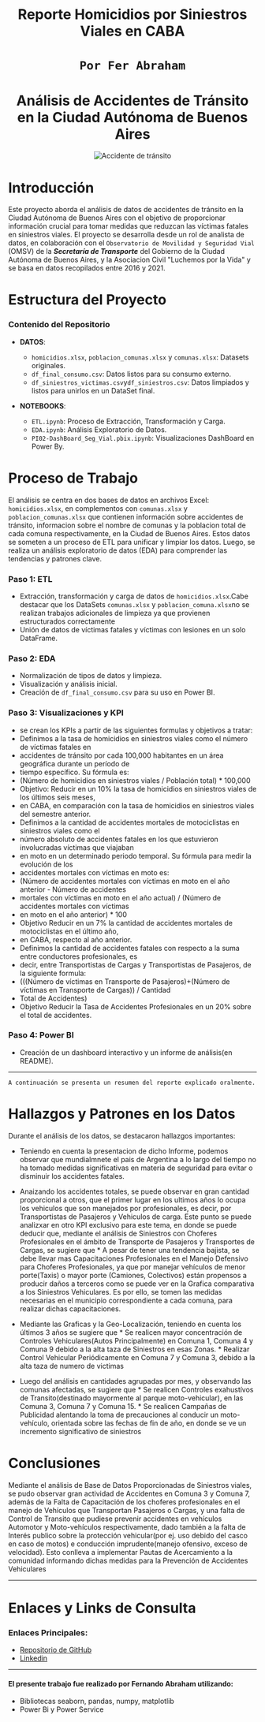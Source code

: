 <h1 align='center'>
 <b>Reporte Homicidios por  Siniestros Viales  en CABA</b>
</h1>

# <h1 align="center">**`Por Fer Abraham`**</h1>

<h1 align='center'>
 <b>Análisis de Accidentes de Tránsito en la Ciudad Autónoma de Buenos Aires</b>
</h1>

<p align='center'>
<img src="https://cdn.aarp.net/content/dam/aarp/auto/2021/05/1140-minor-fender-bender-esp.imgcache.rev.web.700.402.jpg" alt="Accidente de tránsito">
</p>

# Introducción

Este proyecto aborda el análisis de datos de accidentes de tránsito en la Ciudad Autónoma de Buenos Aires con el objetivo de proporcionar información crucial para tomar medidas que reduzcan las víctimas fatales en siniestros viales. El proyecto se desarrolla desde un rol de analista de datos, en colaboración con el `Observatorio de Movilidad y Seguridad Vial` (OMSV) de la ***Secretaría de Transporte*** del Gobierno de la Ciudad Autónoma de Buenos Aires, y la Asociacion Civil "Luchemos por la Vida" y se basa en datos recopilados entre 2016 y 2021.

# Estructura del Proyecto

### Contenido del Repositorio

- **DATOS**:
  - `homicidios.xlsx`, `poblacion_comunas.xlsx` y `comunas.xlsx`: Datasets originales.
  - `df_final_consumo.csv`: Datos listos para su consumo externo.
  - `df_siniestros_victimas.csv`y`df_siniestros.csv`: Datos limpiados y listos para unirlos en un DataSet final.


- **NOTEBOOKS**:
  - `ETL.ipynb`: Proceso de Extracción, Transformación y Carga.
  - `EDA.ipynb`: Análisis Exploratorio de Datos.
  - `PI02-DashBoard_Seg_Vial.pbix.ipynb`: Visualizaciones DashBoard en Power By.

# Proceso de Trabajo

El análisis se centra en dos bases de datos en archivos Excel: `homicidios.xlsx`, en complementos con `comunas.xlsx`
 y `poblacion_comunas.xlsx` que contienen información sobre accidentes de tránsito, informacion sobre el nombre 
 de comunas y la poblacion total de cada comuna respectivamente, en la Ciudad de Buenos Aires. Estos datos se 
 someten a un proceso de ETL para unificar y limpiar los datos. Luego, se realiza un análisis exploratorio de
  datos (EDA) para comprender las tendencias y patrones clave.

### Paso 1: ETL

- Extracción, transformación y carga de datos de `homicidios.xlsx`.Cabe destacar que los DataSets `comunas.xlsx`
y `poblacion_comuna.xlsx`no se realizan trabajos adicionales de limpieza ya que provienen estructurados 
correctamente
- Unión de datos de víctimas fatales y víctimas con lesiones en un solo DataFrame.

### Paso 2: EDA

- Normalización de tipos de datos y limpieza.
- Visualización y análisis inicial.
- Creación de `df_final_consumo.csv` para su uso en Power BI.

### Paso 3: Visualizaciones y KPI

- se crean los KPIs a partir de las siguientes formulas y objetivos a tratar:
- Definimos a la tasa de homicidios en siniestros viales como el número de víctimas fatales en 
-    accidentes de tránsito por cada 100,000 habitantes en un área geográfica durante un período de 
-    tiempo específico. Su fórmula es:
-    (Número de homicidios en siniestros viales / Población total) * 100,000
- Objetivo: Reducir en un 10% la tasa de homicidios en siniestros viales de los últimos seis meses,
-    en CABA, en comparación con la tasa de homicidios en siniestros viales del semestre anterior.
- Definimos a la cantidad de accidentes mortales de motociclistas en siniestros viales como el 
-    número absoluto de accidentes fatales en los que estuvieron involucradas víctimas que viajaban 
-    en moto en un determinado periodo temporal. Su fórmula para medir la evolución de los 
-    accidentes mortales con víctimas en moto es: 
-    (Número de accidentes mortales con víctimas en moto en el año anterior - Número de accidentes 
-    mortales con víctimas en moto en el año actual) / (Número de accidentes mortales con víctimas 
-    en moto en el año anterior) * 100
- Objetivo Reducir en un 7% la cantidad de accidentes mortales de motociclistas en el último año, 
-    en CABA, respecto al año anterior.
- Definimos la cantidad de accidentes fatales con respecto a la suma entre conductores profesionales, es
-    decir, entre Transportistas de Cargas y Transportistas de Pasajeros, de la siguiente formula:
-    (((Número de víctimas en Transporte de Pasajeros)+(Número de víctimas en Transporte de Cargas)) / Cantidad
-    Total de Accidentes)
- Objetivo Reducir la Tasa de Accidentes Profesionales en un 20% sobre el total de accidentes.   


### Paso 4: Power BI

- Creación de un dashboard interactivo y un informe de análisis(en README).

********************************************************************

`A continuación se presenta un resumen del reporte explicado oralmente.`

# Hallazgos y Patrones en los Datos

Durante el análisis de los datos, se destacaron hallazgos importantes:
- Teniendo en cuenta la presentacion de dicho Informe, podemos observar que mundialmnete el pais de Argentina a lo largo del tiempo no ha tomado medidas significativas en materia de seguridad para evitar o disminuir los accidentes fatales.

- Anaizando los accidentes totales, se puede observar en gran cantidad proporcional a otros, que el primer lugar en los ultimos años lo ocupa los vehiculos que son manejados por profesionales, es decir, por Transportistas de Pasajeros y Vehiculos de carga. Este punto se puede analizxar en otro KPI exclusivo para este tema, en donde se puede deducir que, mediante el análisis de Siniestros con Choferes Profesionales en el ámbito de Transporte de Pasajeros y Transportes de Cargas, se sugiere que
      *  A pesar de tener una tendencia bajista, se debe llevar mas Capacitaciones Profesionales en el Manejo Defensivo para Choferes Profesionales, ya que por manejar vehículos de menor porte(Taxis) o mayor porte (Camiones, Colectivos) están propensos a producir daños a terceros como se puede ver en la Grafica comparativa a los Siniestros Vehiculares. Es por ello, se tomen las medidas	necesarias en el municipio correspondiente a cada comuna, para realizar dichas capacitaciones.

- Mediante las Graficas y la Geo-Localización, teniendo en cuenta los últimos 3 años se sugiere que
      * Se realicen mayor concentración de Controles Vehiculares(Autos Principalmente) en Comuna 1, Comuna 4 y Comuna 9	debido a la alta taza de Siniestros en esas Zonas.
      * Realizar Control Vehicular Periódicamente en Comuna 7 y Comuna 3, debido a la alta taza de numero de victimas

- Luego del análisis en cantidades agrupadas por mes, y observando las comunas afectadas, se sugiere que
      * Se realicen Controles exahustívos de Transito(destinado mayormente al parque moto-vehicular), en las 	Comuna 3, Comuna 7 y Comuna 15.
      * Se realicen Campañas de Publicidad alentando la toma de precauciones al conducir un moto-vehículo, orientada sobre las fechas de fin de año, en donde se ve un incremento significativo de siniestros

# Conclusiones

Mediante el análisis de Base de Datos Proporcionadas de Siniestros viales, se pudo observar gran actividad de Accidentes en Comuna 3 y Comuna 7, además de la Falta de Capacitación de los choferes profesionales en el manejo de Vehículos que Transportan Pasajeros o Cargas, y una falta de Control de Transito que pudiese prevenir accidentes en vehículos Automotor y Moto-vehículos respectivamente, dado también a la falta de Interés publico sobre la protección vehicular(por ej. uso debido del casco en caso de motos) e conducción imprudente(manejo ofensivo, exceso de velocidad). Esto conlleva a implementar Pautas de Acercamiento a la comunidad informando dichas medidas para la  Prevención de Accidentes Vehiculares 

***

# Enlaces y Links de Consulta

### Enlaces Principales:

* [Repositorio de GitHub](https://github.com/wilson2905/ProyectoIndividual02)
* [Linkedin](https://www.linkedin.com/in/jorge-fernando-abraham-451a44290/)

***

#### El presente trabajo fue realizado por Fernando Abraham utilizando:
* Bibliotecas seaborn, pandas, numpy, matplotlib
* Power Bi y Power Service
